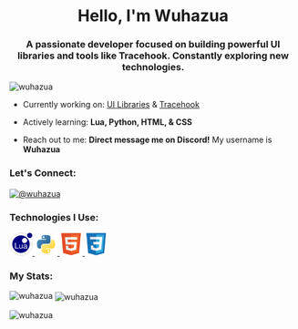 <h1 align="center">Hello, I'm Wuhazua</h1>
<h3 align="center">A passionate developer focused on building powerful UI libraries and tools like Tracehook. Constantly exploring new technologies.</h3>

<p align="left">
  <img src="https://komarev.com/ghpvc/?username=wuhazua&label=Profile%20views&color=0e75b6&style=flat" alt="wuhazua" />
</p>

-  Currently working on: [UI Libraries](https://github.com/Wuhazua/UI-Libraries) & [Tracehook](https://github.com/Wuhazua/Tracehook)

-  Actively learning: **Lua, Python, HTML, & CSS**

-  Reach out to me: **Direct message me on Discord!** My username is **Wuhazua**

<h3 align="left">Let's Connect:</h3>
<p align="left">
  <a href="https://discord.com/users/605995776711327769" target="blank">
    <img align="center" src="https://raw.githubusercontent.com/rahuldkjain/github-profile-readme-generator/master/src/images/icons/Social/discord.svg" alt="@wuhazua" height="30" width="40" />
  </a>
</p>

<h3 align="left">Technologies I Use:</h3>
<p align="left"> 
  <a href="https://www.lua.org/" target="_blank" rel="noreferrer">
    <img src="https://raw.githubusercontent.com/devicons/devicon/master/icons/lua/lua-original.svg" alt="lua" width="40" height="40" />
  </a>
  <a href="https://www.python.org" target="_blank" rel="noreferrer">
    <img src="https://raw.githubusercontent.com/devicons/devicon/master/icons/python/python-original.svg" alt="python" width="40" height="40" />
  </a>
  <a href="https://developer.mozilla.org/en-US/docs/Web/HTML" target="_blank" rel="noreferrer">
    <img src="https://raw.githubusercontent.com/devicons/devicon/master/icons/html5/html5-original.svg" alt="html" width="40" height="40" />
  </a>
  <a href="https://developer.mozilla.org/en-US/docs/Web/CSS" target="_blank" rel="noreferrer">
    <img src="https://raw.githubusercontent.com/devicons/devicon/master/icons/css3/css3-original.svg" alt="css" width="40" height="40" />
  </a>
</p>

<h3 align="left">My Stats:</h3>
<p align="left">
  <img align="left" src="https://github-readme-stats.vercel.app/api/top-langs?username=wuhazua&show_icons=true&locale=en&layout=compact" alt="wuhazua" />
</p>

<p>&nbsp;<img align="center" src="https://github-readme-stats.vercel.app/api?username=wuhazua&show_icons=true&locale=en" alt="wuhazua" /></p>

<p><img align="center" src="https://streak-stats.demolab.com/?user=Wuhazua" alt="wuhazua" /></p>
